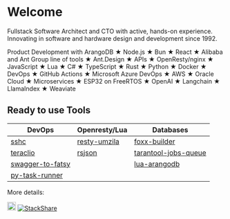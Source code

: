 # Welcome 

Fullstack Software Architect and CTO with active, hands-on experience. Innovating in software and hardware design and development since 1992.

Product Development with ArangoDB ★ Node.js ★ Bun ★ React ★ Alibaba and Ant Group line of tools ★ Ant.Design ★ APIs ★ OpenResty/nginx ★ JavaScript ★ Lua ★ C# ★ TypeScript ★ Rust ★ Python ★ Docker ★ DevOps ★ GitHub Actions ★ Microsoft Azure DevOps ★ AWS ★ Oracle Cloud ★ Microservices ★ ESP32 on FreeRTOS ★ OpenAI ★ Langchain ★ LlamaIndex ★ Weaviate

## Ready to use Tools

| DevOps                                                       | Openresty/Lua                                             | Databases                                                    |
| ------------------------------------------------------------ | --------------------------------------------------------- | ------------------------------------------------------------ |
| [sshc](https://github.com/skitsanos/sshc)                    | [resty-umzila](https://github.com/skitsanos/resty-umzila) | [foxx-builder](https://github.com/skitsanos/foxx-builder)    |
| [teraclio](https://github.com/skitsanos/teraclio)            | [rsjson](https://github.com/skitsanos/rsjson)             | [tarantool-jobs-queue](https://github.com/skitsanos/tarantool-jobs-queue) |
| [swagger-to-fatsy](https://github.com/skitsanos/swagger-to-fatsy) |                                                           | [lua-arangodb](https://github.com/skitsanos/lua-arangodb)    |
| [py-task-runner](https://github.com/skitsanos/py-task-runner/) | | |

More details: 

[<img src="https://static-exp1.licdn.com/sc/h/90y3av2ns08iojcadywbxioqh" width="20">](https://www.linkedin.com/in/skitsanos/) [![StackShare](http://img.shields.io/badge/tech-stack-0690fa.svg?style=flat)](https://stackshare.io/skitsanos/stack)

